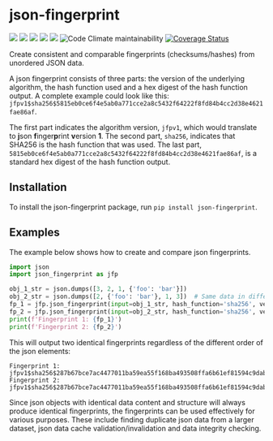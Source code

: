 # json-fingerprint

![](https://img.shields.io/github/license/cobaltine/json-fingerprint) ![](https://img.shields.io/pypi/pyversions/json-fingerprint) ![](https://img.shields.io/github/workflow/status/cobaltine/json-fingerprint/Test%20runner/main) ![](https://img.shields.io/github/workflow/status/cobaltine/json-fingerprint/Release%20Python%20package/main?label=pypi%20release) [![](https://img.shields.io/pypi/v/json-fingerprint)](https://pypi.org/project/json-fingerprint/) ![Code Climate maintainability](https://img.shields.io/codeclimate/maintainability/cobaltine/json-fingerprint) [![Coverage Status](https://coveralls.io/repos/github/cobaltine/json-fingerprint/badge.svg?branch=main)](https://coveralls.io/github/cobaltine/json-fingerprint?branch=main)


Create consistent and comparable fingerprints (checksums/hashes) from unordered JSON data.

A json fingerprint consists of three parts: the version of the underlying algorithm, the hash function used and a hex digest of the hash function output. A complete example could look like this: `jfpv1$sha256$5815eb0ce6f4e5ab0a771cce2a8c5432f64222f8fd84b4cc2d38e4621fae86af`.

The first part indicates the algorithm version, `jfpv1`, which would translate to **j**son **f**inger**p**rint **v**ersion **1**. The second part, `sha256`, indicates that SHA256 is the hash function that was used. The last part, `5815eb0ce6f4e5ab0a771cce2a8c5432f64222f8fd84b4cc2d38e4621fae86af`, is a standard hex digest of the hash function output.


## Installation

To install the json-fingerprint package, run `pip install json-fingerprint`.


## Examples

The example below shows how to create and compare json fingerprints.

```python
import json
import json_fingerprint as jfp

obj_1_str = json.dumps([3, 2, 1, {'foo': 'bar'}])
obj_2_str = json.dumps([2, {'foo': 'bar'}, 1, 3])  # Same data in different order
fp_1 = jfp.json_fingerprint(input=obj_1_str, hash_function='sha256', version=1)
fp_2 = jfp.json_fingerprint(input=obj_2_str, hash_function='sha256', version=1)
print(f'Fingerprint 1: {fp_1}')
print(f'Fingerprint 2: {fp_2}')
```
This will output two identical fingerprints regardless of the different order of the json elements:

```
Fingerprint 1: jfpv1$sha256$287b67bce7ac4477011ba59ea55f168ba493508ffa6b61ef81594c9dab2c034f
Fingerprint 2: jfpv1$sha256$287b67bce7ac4477011ba59ea55f168ba493508ffa6b61ef81594c9dab2c034f
```

Since json objects with identical data content and structure will always produce identical fingerprints, the fingerprints can be used effectively for various purposes. These include finding duplicate json data from a larger dataset, json data cache validation/invalidation and data integrity checking.
